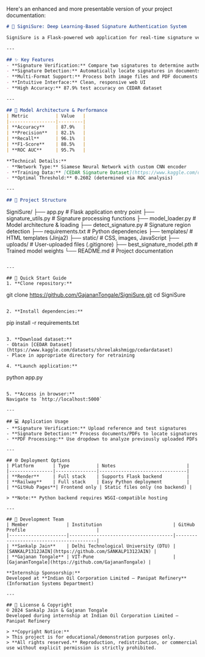 Here's an enhanced and more presentable version of your project documentation:

```markdown
# 🔐 SigniSure: Deep Learning-Based Signature Authentication System

SigniSure is a Flask-powered web application for real-time signature verification using deep learning. It employs a custom Siamese Neural Network trained on the [CEDAR Signature Dataset](https://www.kaggle.com/datasets/shreelakshmigp/cedardataset) to authenticate signatures with high precision.

---

## ✨ Key Features
- **Signature Verification:** Compare two signatures to determine authenticity
- **Signature Detection:** Automatically locate signatures in documents/PDFs
- **Multi-Format Support:** Process both image files and PDF documents
- **Intuitive Interface:** Clean, responsive web UI
- **High Accuracy:** 87.9% test accuracy on CEDAR dataset

---

## 🧠 Model Architecture & Performance
| Metric          | Value   |
|-----------------|---------|
| **Accuracy**    | 87.9%   |
| **Precision**   | 82.1%   |
| **Recall**      | 96.1%   |
| **F1-Score**    | 88.5%   |
| **ROC AUC**     | 95.7%   |

**Technical Details:**
- **Network Type:** Siamese Neural Network with custom CNN encoder
- **Training Data:** [CEDAR Signature Dataset](https://www.kaggle.com/datasets/shreelakshmigp/cedardataset)
- **Optimal Threshold:** 0.2602 (determined via ROC analysis)

---

## 📁 Project Structure
```
SigniSure/
├── app.py                  # Flask application entry point
├── signature_utils.py      # Signature processing functions
├── model_loader.py         # Model architecture & loading
├── detect_signature.py     # Signature region detection
├── requirements.txt        # Python dependencies
├── templates/              # HTML templates (Jinja2)
├── static/                 # CSS, images, JavaScript
├── uploads/                # User-uploaded files (.gitignore)
├── best_signature_model.pth # Trained model weights
└── README.md               # Project documentation
```

---

## 🚀 Quick Start Guide
1. **Clone repository:**
   ```
   git clone https://github.com/GajananTongale/SigniSure.git
   cd SigniSure
   ```

2. **Install dependencies:**
   ```
   pip install -r requirements.txt
   ```

3. **Download dataset:**
   - Obtain [CEDAR Dataset](https://www.kaggle.com/datasets/shreelakshmigp/cedardataset)
   - Place in appropriate directory for retraining

4. **Launch application:**
   ```
   python app.py
   ```

5. **Access in browser:**  
   Navigate to `http://localhost:5000`

---

## 💻 Application Usage
- **Signature Verification:** Upload reference and test signatures
- **Signature Detection:** Process documents/PDFs to locate signatures
- **PDF Processing:** Use dropdown to analyze previously uploaded PDFs

---

## 🌐 Deployment Options
| Platform       | Type          | Notes                          |
|----------------|---------------|--------------------------------|
| **Render**     | Full stack    | Supports Flask backend         |
| **Railway**    | Full stack    | Easy Python deployment         |
| **GitHub Pages**| Frontend only | Static files only (no backend) |

> **Note:** Python backend requires WSGI-compatible hosting

---

## 👥 Development Team
| Member              | Institution                          | GitHub Profile                          |
|---------------------|--------------------------------------|-----------------------------------------|
| **Sankalp Jain**    | Delhi Technological University (DTU) | [SANKALP1312JAIN](https://github.com/SANKALP1312JAIN) |
| **Gajanan Tongale** | VIT-Pune                             | [GajananTongale](https://github.com/GajananTongale) |

**Internship Sponsorship:**  
Developed at **Indian Oil Corporation Limited – Panipat Refinery** (Information Systems Department)

---

## 📜 License & Copyright
© 2024 Sankalp Jain & Gajanan Tongale  
Developed during internship at Indian Oil Corporation Limited – Panipat Refinery

> **Copyright Notice:**  
> This project is for educational/demonstration purposes only.  
> **All rights reserved.** Reproduction, redistribution, or commercial use without explicit permission is strictly prohibited.
```
